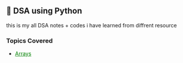 <h2> 🐍 DSA using Python </h1>
<p> this is my all DSA notes + codes i have learned from diffrent resource </p>
<h3>Topics Covered</h3>
<ul>
    <li><a href="https://github.com/Cipher-Soul/DSA/blob/main/arreys/" style="color:green;">Arrays</a></li>
</ul>
